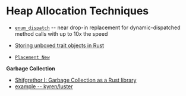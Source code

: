 # Heap Allocation Techniques

* [`enum_dispatch`](https://gitlab.com/antonok/enum_dispatch) -- near drop-in replacement for dynamic-dispatched method calls with up to 10x the speed

* [Storing unboxed trait objects in Rust](https://guiand.xyz/blog-posts/unboxed-trait-objects.html)

* [`Placement New`](http://blakesmith.me/2018/12/31/what-is-placement-new-in-rust.html)

**Garbage Collection**
* [Shifgrethor I: Garbage Collection as a Rust library](https://boats.gitlab.io/blog/post/shifgrethor-i/)
* [example -- kyren/luster](https://github.com/kyren/luster/blob/3e3a6ea12f6f523c105abd7fbe9d0ad226be784c/src/sequence.rs#L5-L36)